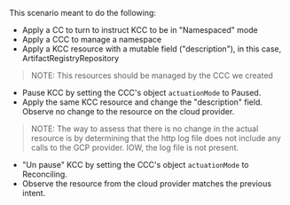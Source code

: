 This scenario meant to do the following:
- Apply a CC to turn to instruct KCC to be in "Namespaced" mode
- Apply a CCC to manage a namespace
- Apply a KCC resource with a mutable field ("description"), in this case, ArtifactRegistryRepository
>  NOTE: This resources should be managed by the CCC we created
- Pause KCC by setting the CCC's object `actuationMode` to Paused.
- Apply the same KCC resource and change the "description" field. Observe no change to the resource on the cloud provider.
> NOTE: The way to assess that there is no change in the actual resource is by determining that the http log 
> file does not include any calls to the GCP provider. IOW, the log file is not present.
- "Un pause" KCC by setting the CCC's object `actuationMode` to Reconciling.
- Observe the resource from the cloud provider matches the previous intent.
